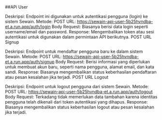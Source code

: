 ##APi User

Deskripsi: Endpoint ini digunakan untuk autentikasi pengguna (login) ke sistem Sewain.
Metode: POST
URL: https://sewain-api-user-5b25hvndba-et.a.run.app/auth/login
Body Request: Biasanya berisi data login seperti username/email dan password.
Response: Mengembalikan token atau sesi autentikasi untuk digunakan dalam permintaan API berikutnya.
POST URL Signup

Deskripsi: Endpoint untuk mendaftar pengguna baru ke dalam sistem Sewain.
Metode: POST
URL: https://sewain-api-user-5b25hvndba-et.a.run.app/auth/signup
Body Request: Berisi informasi yang diperlukan untuk membuat akun baru, seperti nama pengguna, alamat email, dan kata sandi.
Response: Biasanya mengembalikan status keberhasilan pendaftaran atau pesan kesalahan jika terjadi.
POST URL Logout

Deskripsi: Endpoint untuk logout pengguna dari sistem Sewain.
Metode: POST
URL: https://sewain-api-user-5b25hvndba-et.a.run.app/auth/logout
Body Request: Terkadang tidak memerlukan data tambahan karena identitas pengguna telah dikenali dari token autentikasi yang dihapus.
Response: Biasanya mengembalikan status keberhasilan logout atau pesan kesalahan jika terjadi.
